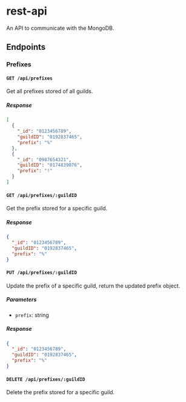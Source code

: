 # rest-api

An API to communicate with the MongoDB.

## Endpoints

### Prefixes

#### `GET /api/prefixes`

Get all prefixes stored of all guilds.

##### Response

```json
[
  {
    "_id": "0123456789",
    "guildID": "0192837465",
    "prefix": "%"
  },
  {
    "_id": "0987654321",
    "guildID": "0174839076",
    "prefix": "!"
  }
]
```

#### `GET /api/prefixes/:guildID`

Get the prefix stored for a specific guild.

##### Response

```json
{
  "_id": "0123456789",
  "guildID": "0192837465",
  "prefix": "%"
}
```

#### `PUT /api/prefixes/:guildID`

Update the prefix of a specific guild, return the updated prefix object.

##### Parameters

- `prefix`: string

##### Response

```json
{
  "_id": "0123456789",
  "guildID": "0192837465",
  "prefix": "%"
}
```

#### `DELETE /api/prefixes/:guildID`

Delete the prefix stored for a specific guild.
